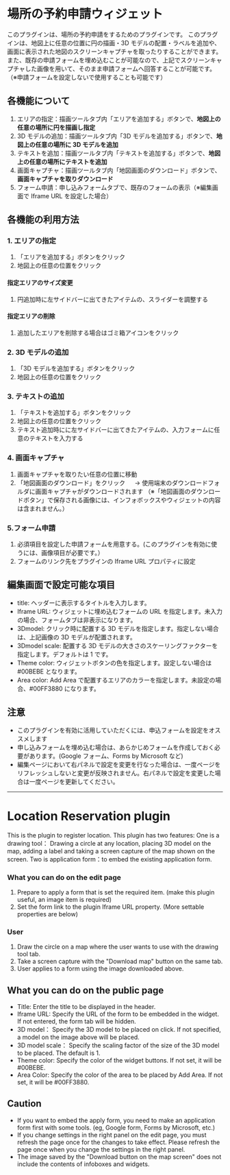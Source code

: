 # 場所の予約申請ウィジェット

このプラグインは、場所の予約申請をするためのプラグインです。
このプラグインは、地図上に任意の位置に円の描画・3D モデルの配置・ラベルを追加や、画面に表示された地図のスクリーンキャプチャを取ったりすることができます。
また、既存の申請フォームを埋め込むことが可能なので、上記でスクリーンキャプチャした画像を用いて、そのまま申請フォームへ回答することが可能です。
（※申請フォームを設定しないで使用することも可能です）

## 各機能について

1. エリアの指定：描画ツールタブ内「エリアを追加する」ボタンで、**地図上の任意の場所に円を描画し指定**
2. 3D モデルの追加：描画ツールタブ内「3D モデルを追加する」ボタンで、**地図上の任意の場所に 3D モデルを追加**
3. テキストを追加：描画ツールタブ内「テキストを追加する」ボタンで、**地図上の任意の場所にテキストを追加**
4. 画面キャプチャ：描画ツールタブ内「地図画面のダウンロード」ボタンで、**画面キャプチャを取りダウンロード**
5. フォーム申請：申し込みフォームタブで、既存のフォームの表示（※編集画面で Iframe URL を設定した場合）

## 各機能の利用方法

### 1. エリアの指定

1. 「エリアを追加する」ボタンをクリック
2. 地図上の任意の位置をクリック

#### 指定エリアのサイズ変更

1. 円追加時に左サイドバーに出てきたアイテムの、スライダーを調整する

#### 指定エリアの削除

1. 追加したエリアを削除する場合はゴミ箱アイコンをクリック

### 2. 3D モデルの追加

1. 「3D モデルを追加する」ボタンをクリック
2. 地図上の任意の位置をクリック

### 3. テキストの追加

1. 「テキストを追加する」ボタンをクリック
2. 地図上の任意の位置をクリック
3. テキスト追加時にに左サイドバーに出てきたアイテムの、入力フォームに任意のテキストを入力する

### 4. 画面キャプチャ

1. 画面キャプチャを取りたい任意の位置に移動
2. 「地図画面のダウンロード」をクリック
   　 → 使用端末のダウンロードフォルダに画面キャプチャがダウンロードされます
   （※「地図画面のダウンロードボタン」で保存される画像には、インフォボックスやウィジェットの内容は含まれません。）

### 5.フォーム申請

1. 必須項目を設定した申請フォームを用意する。(このプラグインを有効に使うには、画像項目が必要です。）
2. フォームのリンク先をプラグインの Iframe URL プロパティに設定

## 編集画面で設定可能な項目

- title: ヘッダーに表示するタイトルを入力します。
- Iframe URL: ウィジェットに埋め込むフォームの URL を指定します。未入力の場合、フォームタブは非表示になります。
- 3Dmodel: クリック時に配置する 3D モデルを指定します。指定しない場合は、上記画像の 3D モデルが配置されます。
- 3Dmodel scale: 配置する 3D モデルの大きさのスケーリングファクターを指定します。デフォルトは 1 です。
- Theme color: ウィジェットボタンの色を指定します。設定しない場合は#00BEBE となります。
- Area color: Add Area で配置するエリアのカラーを指定します。未設定の場合、#00FF3880 になります。

## 注意

- このプラグインを有効に活用していただくには、申込フォームを設定をオススメします
- 申し込みフォームを埋め込む場合は、あらかじめフォームを作成しておく必要があります。(Google フォーム、Forms by Microsoft など)
- 編集ページにおいて右パネルで設定を変更を行なった場合は、一度ページをリフレッシュしないと変更が反映されません。右パネルで設定を変更した場合は一度ページを更新してください。


*****


# Location Reservation plugin

This is the plugin to register location.
This plugin has two features:
One is a drawing tool： Drawing a circle at any location, placing 3D model on the map, adding a label and taking a screen capture of the map shown on the screen.
Two is application form：to embed the existing application form.

### What you can do on the edit page

1. Prepare to apply a form that is set the required item. (make this plugin useful, an image item is required)
2. Set the form link to the plugin Iframe URL property. (More settable properties are below)

### User

1. Draw the circle on a map where the user wants to use with the drawing tool tab.
2. Take a screen capture with the "Download map" button on the same tab.
3. User applies to a form using the image downloaded above.

## What you can do on the public page

- Title: Enter the title to be displayed in the header.
- Iframe URL: Specify the URL of the form to be embedded in the widget. If not entered, the form tab will be hidden.
- 3D model： Specify the 3D model to be placed on click. If not specified, a model on the image above will be placed.
- 3D model scale： Specify the scaling factor of the size of the 3D model to be placed. The default is 1.
- Theme color: Specify the color of the widget buttons. If not set, it will be #00BEBE.
- Area Color: Specify the color of the area to be placed by Add Area. If not set, it will be #00FF3880.

## Caution

- If you want to embed the apply form, you need to make an application form first with some tools. (eg, Google form, Forms by Microsoft, etc.)
- If you change settings in the right panel on the edit page, you must refresh the page once for the changes to take effect. Please refresh the page once when you change the settings in the right panel.
- The image saved by the "Download button on the map screen" does not include the contents of infoboxes and widgets. 
